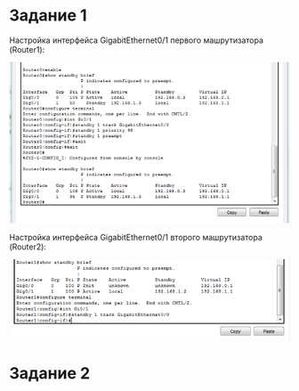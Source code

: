 # Задание 1
Настройка интерфейса GigabitEthernet0/1 первого машрутизатора (Router1):    

![](https://github.com/OlgaLesnykh/screenshots/blob/main/HSRP_001.png)    
    
Настройка интерфейса GigabitEthernet0/1 второго машрутизатора (Router2):    

![](https://github.com/OlgaLesnykh/screenshots/blob/main/HSRP_003.png)
# Задание 2

